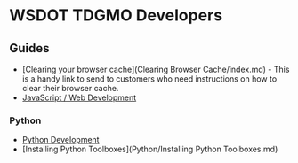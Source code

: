 WSDOT TDGMO Developers
======================

Guides
------

* [Clearing your browser cache](Clearing Browser Cache/index.md) - This is a handy link to send to customers who need instructions on how to clear their browser cache.
* [JavaScript / Web Development](JavaScript.md)

### Python ###
* [Python Development](Python/pydev.md)
* [Installing Python Toolboxes](Python/Installing Python Toolboxes.md)